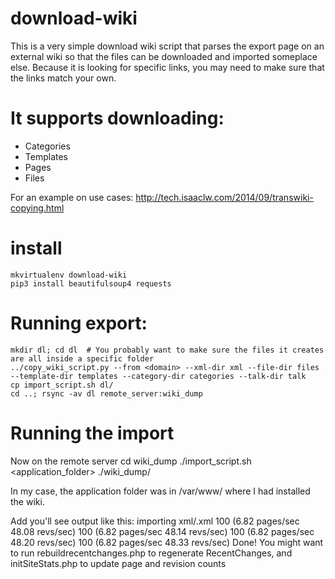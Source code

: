 download-wiki
=============

This is a very simple download wiki script that parses the export page on an external wiki so that the files can be downloaded and imported someplace else.
Because it is looking for specific links, you may need to make sure that the links match your own.

# It supports downloading:
- Categories
- Templates
- Pages
- Files

For an example on use cases:
http://tech.isaaclw.com/2014/09/transwiki-copying.html

# install
    mkvirtualenv download-wiki
    pip3 install beautifulsoup4 requests

# Running export:
    mkdir dl; cd dl  # You probably want to make sure the files it creates are all inside a specific folder
    ../copy_wiki_script.py --from <domain> --xml-dir xml --file-dir files --template-dir templates --category-dir categories --talk-dir talk
    cp import_script.sh dl/
    cd ..; rsync -av dl remote_server:wiki_dump

# Running the import
Now on the remote server
    cd wiki_dump
    ./import_script.sh <application_folder> ./wiki_dump/
   
In my case, the application folder was in /var/www/ where I had installed the wiki.


Add you'll see output like this:
    importing xml/<file>.xml
    100 (6.82 pages/sec 48.08 revs/sec)
    100 (6.82 pages/sec 48.14 revs/sec)
    100 (6.82 pages/sec 48.20 revs/sec)
    100 (6.82 pages/sec 48.33 revs/sec)
    Done!
    You might want to run rebuildrecentchanges.php to regenerate RecentChanges,
    and initSiteStats.php to update page and revision counts

